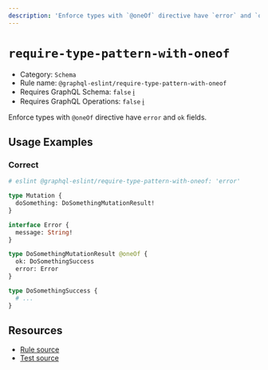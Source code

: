 ```yaml
---
description: 'Enforce types with `@oneOf` directive have `error` and `ok` fields.'
---
```


# `require-type-pattern-with-oneof`

- Category: `Schema`
- Rule name: `@graphql-eslint/require-type-pattern-with-oneof`
- Requires GraphQL Schema: `false`
  [ℹ️](/docs/getting-started#extended-linting-rules-with-graphql-schema)
- Requires GraphQL Operations: `false`
  [ℹ️](/docs/getting-started#extended-linting-rules-with-siblings-operations)

Enforce types with `@oneOf` directive have `error` and `ok` fields.

## Usage Examples

### Correct

```graphql
# eslint @graphql-eslint/require-type-pattern-with-oneof: 'error'

type Mutation {
  doSomething: DoSomethingMutationResult!
}

interface Error {
  message: String!
}

type DoSomethingMutationResult @oneOf {
  ok: DoSomethingSuccess
  error: Error
}

type DoSomethingSuccess {
  # ...
}
```

## Resources

- [Rule source](https://github.com/B2o5T/graphql-eslint/tree/master/packages/plugin/src/rules/require-type-pattern-with-oneof.ts)
- [Test source](https://github.com/B2o5T/graphql-eslint/tree/master/packages/plugin/__tests__/require-type-pattern-with-oneof.spec.ts)
